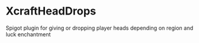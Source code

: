 # XcraftHeadDrops
Spigot plugin for giving or dropping player heads depending on region and luck enchantment
